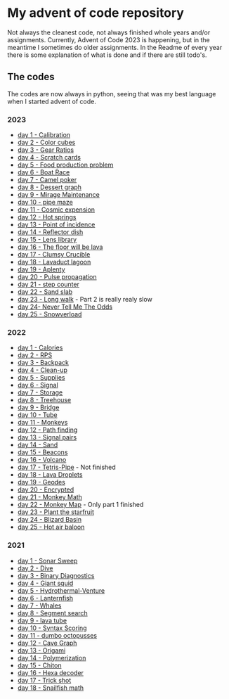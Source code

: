 # My advent of code repository
Not always the cleanest code, not always finished whole years and/or assignments.
Currently, Advent of Code 2023 is happening, but in the meantime I sometimes do older assignments.
In the Readme of every year there is some explanation of what is done and if there are still todo's.

## The codes
The codes are now always in python, seeing that was my best language when I started advent of code.
### 2023
- [day 1 - Calibration](2023/2023-01-Calibration)
- [day 2 - Color cubes](2023/2023-01-Calibration)
- [day 3 - Gear Ratios](2023/2023-03-Gear-Ratios)
- [day 4 - Scratch cards](2023/2023-04-Scratch-cards)
- [day 5 - Food production problem](2023/2023-05-Food-production-problem)
- [day 6 - Boat Race](2023/2023-06-Boat-Race)
- [day 7 - Camel poker](2023/2023-07-Camel-Poker)
- [day 8 - Dessert graph](2023/2023-08-Dessert-graph)
- [day 9 - Mirage Maintenance](2023/2023-09-Mirage-Maintenance)
- [day 10 - pipe maze](2023/2023-10-Pipe-Maze)
- [day 11 - Cosmic expension](2023/2023-11-Cosmic-expansion)
- [day 12 - Hot springs](2023/2023-12-Hot-Springs)
- [day 13 - Point of incidence](2023/2023-13-Point-of-Incidence)
- [day 14 - Reflector dish](2023/2023-14-Reflector-Dish)
- [day 15 - Lens library](2023/2023-15-Lens-Library)
- [day 16 - The floor will be lava](2023/2023-16-Floor-is-lava)
- [day 17 - Clumsy Crucible](2023/2023-17-Clumsy-Crucible)
- [day 18 - Lavaduct lagoon](2023/2023-18-Lavaduct-Lagoon)
- [day 19 - Aplenty](2023/2023-19-Aplenty)
- [day 20 - Pulse propagation](2023/2023-20-Pulse-Propagation)
- [day 21 - step counter](2023/2023-21-step-counter)
- [day 22 - Sand slab](2023/2023-22-sand-slab)
- [day 23 - Long walk](2023/2023-23-Long-Walk) - Part 2 is really realy slow
- [day 24- Never Tell Me The Odds](2023/2023-24-Never-tell-me-the-odds) 
- [day 25 - Snowverload](2023/2023-25-Snowverload)

### 2022
- [day 1 - Calories](2022/2022-01Calories)
- [day 2 - RPS](2022/2022-02RPS)
- [day 3 - Backpack](2022/2022-03backpack)
- [day 4 - Clean-up](2022/2022-04Clean-up)
- [day 5 - Supplies](2022/2022-05Supplies)
- [day 6 - Signal](2022/2022-06Signal)
- [day 7 - Storage](2022/2022-07Storage)
- [day 8 - Treehouse](2022/2022-08Treehouse)
- [day 9 - Bridge](2022/2022-09Bridge)
- [day 10 - Tube](2022/2022-10Tube)
- [day 11 - Monkeys](2022/2022-11Monkeys)
- [day 12 - Path finding](2022/2022-12Path-finding)
- [day 13 - Signal pairs](2022/2022-13Signal-Pairs)
- [day 14 - Sand](2022/2022-14Sand)
- [day 15 - Beacons](2022/2022-15Beacons)
- [day 16 - Volcano](2022/2022-16Volcano)
- [day 17 - Tetris-Pipe](2022/2022-17Tetris-pipe) - Not finished
- [day 18 - Lava Droplets](2022/2022-18Lava-droplets)
- [day 19 - Geodes](2022/2022-19Geodes)
- [day 20 - Encrypted](2022/2022-20Encrypted)
- [day 21 - Monkey Math](2022/2022-21Monkey%20Math)
- [day 22 - Monkey Map](2022/2022-22Monkey_Map) - Only part 1 finished
- [day 23 - Plant the starfruit](2022/2022-23-plant-Starfruit)
- [day 24 - Blizard Basin](2022/2022-24-Blizard-Basin)
- [day 25 - Hot air baloon](2022/2022-25Hot_airbaloon)

### 2021
- [day 1 - Sonar Sweep](2021/2021-01Sonar-Sweep)
- [day 2 - Dive](2021/2021-02Dive)
- [day 3 - Binary Diagnostics](2021/2021-03Binary-Diagnostics)
- [day 4 - Giant squid](2021/2021-04Giant-Squid)
- [day 5 - Hydrothermal-Venture](2021/2021-05Hydrothermal-Venture)
- [day 6 - Lanternfish](2021/2021-06Lanternfish)
- [day 7 - Whales](2021/2021-07Whales)
- [day 8 - Segment search](2021/2021-08Segment-Search)
- [day 9 - lava tube](2021/2021-09-Lava-tube)
- [day 10 - Syntax Scoring](2021/2021-10-Syntax-scoring)
- [day 11 - dumbo octopusses](2021/2021-11-Dumbo-Octopus)
- [day 12 - Cave Graph](2021/2021-12-cave-graph)
- [day 13 - Origami](2021/2021-13-Origami)
- [day 14 - Polymerization](2021/2021-14-Polymerization)
- [day 15 - Chiton](2021/2021-15-Chiton)
- [day 16 - Hexa decoder](2021/2021-16-Hexa-decoder)
- [day 17 - Trick shot](2021/2021-17-Trick-shot)
- [day 18 - Snailfish math](2021/2021-18-Snailfish-math)